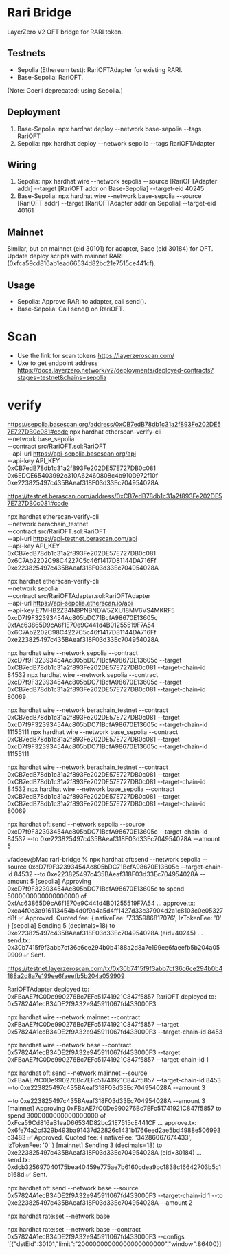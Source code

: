 # Rari Bridge

LayerZero V2 OFT bridge for RARI token.

## Testnets
- Sepolia (Ethereum test): RariOFTAdapter for existing RARI.
- Base-Sepolia: RariOFT.

(Note: Goerli deprecated; using Sepolia.)

## Deployment
1. Base-Sepolia: npx hardhat deploy --network base-sepolia --tags RariOFT
2. Sepolia: npx hardhat deploy --network sepolia --tags RariOFTAdapter

## Wiring
1. Sepolia: npx hardhat wire --network sepolia --source [RariOFTAdapter addr] --target [RariOFT addr on Base-Sepolia] --target-eid 40245
2. Base-Sepolia: npx hardhat wire --network base-sepolia --source [RariOFT addr] --target [RariOFTAdapter addr on Sepolia] --target-eid 40161

## Mainnet
Similar, but on mainnet (eid 30101) for adapter, Base (eid 30184) for OFT. Update deploy scripts with mainnet RARI (0xfca59cd816ab1ead66534d82bc21e7515ce441cf).

## Usage
- Sepolia: Approve RARI to adapter, call send().
- Base-Sepolia: Call send() on RariOFT.

# Scan
- Use the link for scan tokens https://layerzeroscan.com/
- Uxe to get endpoint address https://docs.layerzero.network/v2/deployments/deployed-contracts?stages=testnet&chains=sepolia

# verify 

https://sepolia.basescan.org/address/0xCB7edB78db1c31a2f893Fe202DE57E727DB0c081#code
npx hardhat etherscan-verify-cli \
  --network base_sepolia \
  --contract src/RariOFT.sol:RariOFT \
  --api-url https://api-sepolia.basescan.org/api \
  --api-key API_KEY \
  0xCB7edB78db1c31a2f893Fe202DE57E727DB0c081 \
  0x6EDCE65403992e310A62460808c4b910D972f10f \
  0xe223825497c435BAeaf318F03d33Ec704954028A

https://testnet.berascan.com/address/0xCB7edB78db1c31a2f893Fe202DE57E727DB0c081#code

npx hardhat etherscan-verify-cli \
  --network berachain_testnet \
  --contract src/RariOFT.sol:RariOFT \
  --api-url https://api-testnet.berascan.com/api \
  --api-key API_KEY \
  0xCB7edB78db1c31a2f893Fe202DE57E727DB0c081 \
  0x6C7Ab2202C98C4227C5c46f1417D81144DA716Ff \
  0xe223825497c435BAeaf318F03d33Ec704954028A


npx hardhat etherscan-verify-cli \
  --network sepolia \
  --contract src/RariOFTAdapter.sol:RariOFTAdapter \
  --api-url https://api-sepolia.etherscan.io/api \
  --api-key E7MHB2Z34NBPNBNDW5ZXU18MV6VS4MKRF5 \
  0xcD7f9F32393454Ac805bDC71BcfA98670E13605c \
  0xfAc63865D9cA6f1E70e9C441d4B01255519F7A54 \
  0x6C7Ab2202C98C4227C5c46f1417D81144DA716Ff \
  0xe223825497c435BAeaf318F03d33Ec704954028A

npx hardhat wire --network sepolia --contract 0xcD7f9F32393454Ac805bDC71BcfA98670E13605c  --target 0xCB7edB78db1c31a2f893Fe202DE57E727DB0c081 --target-chain-id 84532
npx hardhat wire --network sepolia --contract 0xcD7f9F32393454Ac805bDC71BcfA98670E13605c  --target 0xCB7edB78db1c31a2f893Fe202DE57E727DB0c081 --target-chain-id 80069

npx hardhat wire --network berachain_testnet --contract 0xCB7edB78db1c31a2f893Fe202DE57E727DB0c081  --target 0xcD7f9F32393454Ac805bDC71BcfA98670E13605c --target-chain-id 11155111
npx hardhat wire --network base_sepolia --contract 0xCB7edB78db1c31a2f893Fe202DE57E727DB0c081  --target 0xcD7f9F32393454Ac805bDC71BcfA98670E13605c --target-chain-id 11155111

npx hardhat wire --network berachain_testnet --contract 0xCB7edB78db1c31a2f893Fe202DE57E727DB0c081  --target 0xCB7edB78db1c31a2f893Fe202DE57E727DB0c081 --target-chain-id 84532
npx hardhat wire --network base_sepolia --contract 0xCB7edB78db1c31a2f893Fe202DE57E727DB0c081  --target 0xCB7edB78db1c31a2f893Fe202DE57E727DB0c081 --target-chain-id 80069

npx hardhat oft:send --network sepolia --source 0xcD7f9F32393454Ac805bDC71BcfA98670E13605c --target-chain-id 84532 --to 0xe223825497c435BAeaf318F03d33Ec704954028A --amount 5

vfadeev@Mac rari-bridge % npx hardhat oft:send --network sepolia --source 0xcD7f9F32393454Ac805bDC71BcfA98670E13605c --target-chain-id 84532 --to 0xe223825497c435BAeaf318F03d33Ec704954028A --amount 5
[sepolia] Approving 0xcD7f9F32393454Ac805bDC71BcfA98670E13605c to spend 5000000000000000000 of 0xfAc63865D9cA6f1E70e9C441d4B01255519F7A54 ...
approve.tx: 0xca4f0c3a916113454b4d0f9a4a5d4ff1427d33c37904d2a1c8103c0e05327d8f
✅ Approved.
Quoted fee: { nativeFee: '7335986817076', lzTokenFee: '0' }
[sepolia] Sending 5 (decimals=18) to 0xe223825497c435BAeaf318F03d33Ec704954028A (eid=40245) ...
send.tx: 0x30b7415f9f3abb7cf36c6ce294b0b4188a2d8a7e199ee6faeefb5b204a059909
✅ Sent.

https://testnet.layerzeroscan.com/tx/0x30b7415f9f3abb7cf36c6ce294b0b4188a2d8a7e199ee6faeefb5b204a059909

RariOFTAdapter deployed to: 0xFBaAE7fC0De990276Bc7EFc51741921C847f5857
RariOFT deployed to: 0x57824A1ecB34DE2f9A32e945911067fd433000F3

npx hardhat wire --network mainnet --contract 0xFBaAE7fC0De990276Bc7EFc51741921C847f5857  --target 0x57824A1ecB34DE2f9A32e945911067fd433000F3 --target-chain-id 8453

npx hardhat wire --network base --contract 0x57824A1ecB34DE2f9A32e945911067fd433000F3  --target 0xFBaAE7fC0De990276Bc7EFc51741921C847f5857 --target-chain-id 1

npx hardhat oft:send --network mainnet --source 0xFBaAE7fC0De990276Bc7EFc51741921C847f5857 --target-chain-id 8453 --to 0xe223825497c435BAeaf318F03d33Ec704954028A --amount 3

--to 0xe223825497c435BAeaf318F03d33Ec704954028A --amount 3
[mainnet] Approving 0xFBaAE7fC0De990276Bc7EFc51741921C847f5857 to spend 3000000000000000000 of 0xFca59Cd816aB1eaD66534D82bc21E7515cE441CF ...
approve.tx: 0x6fe74a2cf329b493ba91437d22826c1431b1766eed2ae5bd4988e506993c3483
✅ Approved.
Quoted fee: { nativeFee: '34286067674433', lzTokenFee: '0' }
[mainnet] Sending 3 (decimals=18) to 0xe223825497c435BAeaf318F03d33Ec704954028A (eid=30184) ...
send.tx: 0xdcb325697040175bea40459e775ae7b6160cdea9bc1838c16642703b5c1b168d
✅ Sent.

npx hardhat oft:send --network base --source 0x57824A1ecB34DE2f9A32e945911067fd433000F3 --target-chain-id 1 --to 0xe223825497c435BAeaf318F03d33Ec704954028A --amount 2

npx hardhat rate:set --network base 

npx hardhat rate:set --network base --contract 0x57824A1ecB34DE2f9A32e945911067fd433000F3 --configs '[{"dstEid":30101,"limit":"20000000000000000000000","window":86400}]